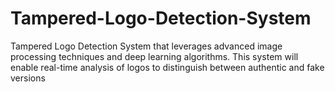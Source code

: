 # Tampered-Logo-Detection-System
Tampered Logo Detection System that leverages advanced image processing techniques and deep learning algorithms. This system will enable real-time analysis of logos to distinguish between authentic and fake versions
